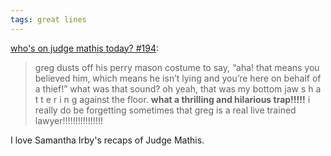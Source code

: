 ```yaml
---
tags: great lines
---
```



[who's on judge mathis today? #194](https://bitchesgottaeat.substack.com/p/whos-on-judge-mathis-today-194):

> greg dusts off his perry mason costume to say, “aha! that means you believed him, which means he isn’t lying and you’re here on behalf of a thief!” what was that sound? oh yeah, that was my bottom jaw s h a t t e r i n g against the floor. **what a thrilling and hilarious trap!!!!!** i really do be forgetting sometimes that greg is a real live trained lawyer!!!!!!!!!!!!!!!!

I love Samantha Irby's recaps of Judge Mathis.